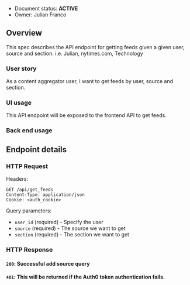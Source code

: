 - Document status: **ACTIVE**
- Owner: Julian Franco

## Overview

This spec describes the API endpoint for getting feeds given a given user, source and section. i.e. Julian, nytimes.com, Technology 

### User story

As a content aggregator user, I want to get feeds by user, source and section.

### UI usage

This API endpoint will be exposed to the frontend API to get feeds.

### Back end usage

## Endpoint details

### HTTP Request

Headers:

```http
GET /api/get_feeds
Content-Type: application/json
Cookie: <auth_cookie>
```

Query parameters:

- `user_id` (required) - Specify the user
- `source` (required) - The source we want to get
- `section` (required) - The section we want to get

### HTTP Response

#### `200`: Successful add source query

#### `401`: This will be returned if the Auth0 token authentication fails.

